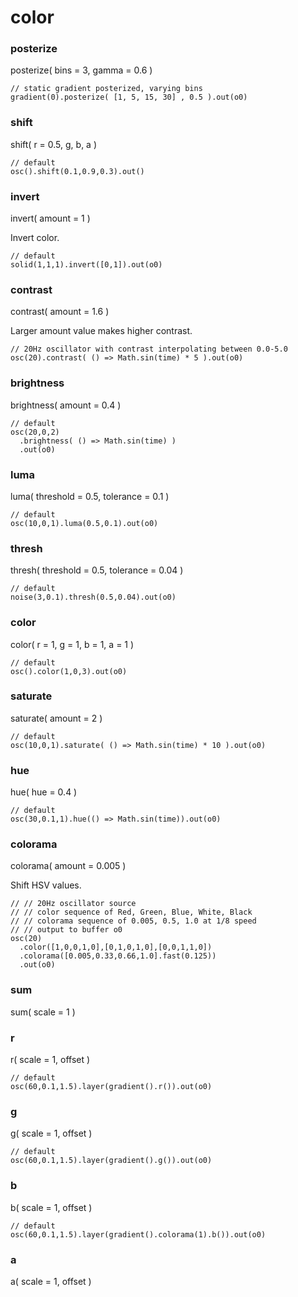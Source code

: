 
# color


### posterize
posterize( bins = 3, gamma = 0.6 )


```hydra
// static gradient posterized, varying bins
gradient(0).posterize( [1, 5, 15, 30] , 0.5 ).out(o0)
```

### shift
shift( r = 0.5, g, b, a )


```hydra
// default
osc().shift(0.1,0.9,0.3).out()
```

### invert
invert( amount = 1 )

Invert color.
   

```hydra
// default
solid(1,1,1).invert([0,1]).out(o0)
```

### contrast
contrast( amount = 1.6 )

Larger amount value makes higher contrast.
   

```hydra
// 20Hz oscillator with contrast interpolating between 0.0-5.0
osc(20).contrast( () => Math.sin(time) * 5 ).out(o0)
```

### brightness
brightness( amount = 0.4 )


```hydra
// default
osc(20,0,2)
  .brightness( () => Math.sin(time) )
  .out(o0)
```

### luma
luma( threshold = 0.5, tolerance = 0.1 )


```hydra
// default
osc(10,0,1).luma(0.5,0.1).out(o0)
```

### thresh
thresh( threshold = 0.5, tolerance = 0.04 )


```hydra
// default
noise(3,0.1).thresh(0.5,0.04).out(o0)
```

### color
color( r = 1, g = 1, b = 1, a = 1 )


```hydra
// default
osc().color(1,0,3).out(o0)
```

### saturate
saturate( amount = 2 )


```hydra
// default
osc(10,0,1).saturate( () => Math.sin(time) * 10 ).out(o0)
```

### hue
hue( hue = 0.4 )


```hydra
// default
osc(30,0.1,1).hue(() => Math.sin(time)).out(o0)
```

### colorama
colorama( amount = 0.005 )

Shift HSV values.
   

```hydra
// // 20Hz oscillator source
// // color sequence of Red, Green, Blue, White, Black
// // colorama sequence of 0.005, 0.5, 1.0 at 1/8 speed
// // output to buffer o0
osc(20)
  .color([1,0,0,1,0],[0,1,0,1,0],[0,0,1,1,0])
  .colorama([0.005,0.33,0.66,1.0].fast(0.125))
  .out(o0)
```

### sum
sum( scale = 1 )



### r
r( scale = 1, offset )


```hydra
// default
osc(60,0.1,1.5).layer(gradient().r()).out(o0)
```

### g
g( scale = 1, offset )


```hydra
// default
osc(60,0.1,1.5).layer(gradient().g()).out(o0)
```

### b
b( scale = 1, offset )


```hydra
// default
osc(60,0.1,1.5).layer(gradient().colorama(1).b()).out(o0)
```

### a
a( scale = 1, offset )



